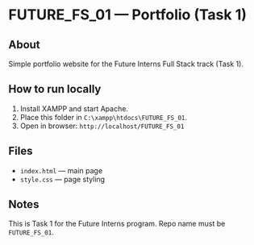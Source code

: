 # FUTURE_FS_01 — Portfolio (Task 1)

## About
Simple portfolio website for the Future Interns Full Stack track (Task 1).

## How to run locally
1. Install XAMPP and start Apache.
2. Place this folder in `C:\xampp\htdocs\FUTURE_FS_01`.
3. Open in browser: `http://localhost/FUTURE_FS_01`

## Files
- `index.html` — main page
- `style.css` — page styling

## Notes
This is Task 1 for the Future Interns program. Repo name must be `FUTURE_FS_01`.
